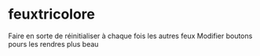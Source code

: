 # feuxtricolore

Faire en sorte de réinitialiser à chaque fois les autres feux
Modifier boutons pours les rendres plus beau